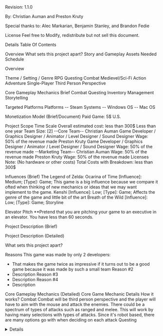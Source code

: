 
Revision: 1.1.0

By: Christian Auman and Preston Kruty


Special thanks to:
Alec Markarian, Benjamin Stanley, and Brandon Fedie




License
Feel free to Modify, redistribute but not sell this document.




















Details
Table Of Contents

Overview
What sets this project apart?
Story and Gameplay
Assets Needed
Schedule






Overview


Theme / Setting / Genre
RPG
Questing
Combat
Medievel/Sci-Fi
Action
Adventure
Single-Player
Third Person Perspective

Core Gameplay Mechanics Brief
Combat
Questing
Inventory Management
Storytelling

Targeted Platforms
Platforms
-- Steam
Systems
-- Windows OS
-- Mac OS

Monetization Model (Brief/Document)
Paid Game: 5$ U.S.

Project Scope
Time Scale
Overall estimated cost: less than 300$
Less than one year
Team Size: [2]
--Core Team--
Christian Auman
Game Developer / Graphics Designer / Animator / Level Designer / Sound Designer
Wage: 50% of the revenue made
Preston Kruty
Game Developer / Graphics Designer / Animator / Level Designer / Sound Designer
Wage: 50% of the revenue made
--Marketing Team--
Christian Auman
Wage: 50% of the revenue made
Preston Kruty
Wage: 50% of the revenue made
Licenses
<License>
Note: (No hardware or other costs)
Total Costs with Breakdown: less than 300$

Influences (Brief)
The Legend of Zelda: Ocarina of Time
[Influence]: Medium; [Type]: Game;
This game is a big influence because we compare it ofted when thinking of new mechanics or ideas that we may want implement to the game.
Kenshi
[Influence]: Low; [Type]: Game;
Affects the genre of the game and little bit of the art
Breath of the Wild
[Influence]: Low; [Type]: Game;
Storyline

Elevator Pitch
<A one sentence pitch for your game>
**Pretend that you are pitching your game to an executive in an elevator. You have less than 60 seconds.

Project Description (Brief)
<Two-Three paragraph description>

Project Description (Detailed)
<Four-Six paragraph description>






What sets this project apart?

Reasons
This game was made by only 2 developers:
- That makes the game twice as impressive if it turns out to be a good game because it was made by such a small team
Reason #2
- Description
Reason #3
- Description
Reason #4
- Description

Core Gameplay Mechanics (Detailed)
Core Game Mechanic	Details	How it works?
Combat	Combat will be third person perspective and the player will have to aim with the mouse and attack the enemies. There could be a spectrum of types of attacks such as ranged and melee.	This will work by having many selections with types of attacks. Since it's robot based, there are many options go with when deciding on each attack
Questing	<Details> **Describe in 2 Paragraphs or less	<Details> **Describe in 2 Paragraphs or less
Inventory Management	<Details> **Describe in 2 Paragraphs or less	<Details> **Describe in 2 Paragraphs or less
Storytelling	<Details> **Describe in 2 Paragraphs or less	<Details> **Describe in 2 Paragraphs or less






Story and Gameplay
Story (Brief)
[Start of the game]
A war broke out, and because of this, there was jealousy, and a civil war broke out because there was a disagreement between robots becoming human and gaining more control and caused terrible stuff to happen, and war broke out as a result.

[Middle of the game]
When the war was happening, the Aianhatao was a last-ditch effort. Aianhata's job was trying to make amends and try to be the peacemaker. Still, later when he figures out his memories, he starts to put together that he wants to help the other robots and not the humans because, in the end, it finds out the humans are doing more harm than good.

[Torwards end of game]
The dictator (evil) president and the player/robot wants the president to stop. Still, the president disagrees and attempts to push a detonate button that would set off an EMP for the entire world to witness. The player/robot now sets course to stop the president, which would be the final boss of the game.

Story (Detailed)
 2009, a time to remember, when human civilization was at its most productive, after the recession of 2008 the world was at an all time high of advancing in technology. It seemed as though every day new technology was emerging, new companies were emerging, new ways of solving problems were surfacing, and the world seemed to be becoming an easier, safer, and overall more peaceful place to live. One of these breakout successes was a little company called BoneCorp, this company was known for making very advanced level AIs and robotic parts. Over the course of about twenty years BoneCorp products became a new part of life, almost as common as having a desktop computer in your house. There were BoneCorp robots doing household chores, taking care of children, and doing jobs, this was making the world a much better place and with newfound ways for renewable energy being advanced and becoming mainstays in the world, humanity was very much so on the rise.
 But with less work for people to do means less income. People started rioting in the streets, entire towns were burnt to nothing but ash, gravel, and cement. Looting and robberies were on the rise and in the background of all this national tensions were rising as a race for technology began causing pent up tension to release and while America was embarking on the most violent civil war in human history China was also building militarized robots that were leagues stronger than America’s. Soon BoneCorp equipped their advanced level AIs with weapons of mass destruction and as the world was crumbling peacekeeper robots were being released in the dozens, anyone who stepped out of line was terminated, this caused even more uproar and a rebellion started in southern New Mexico, this rebellion soon called The Metal Poachers were building EMP bombs that could wipe out entire cities of robotics.
 With tensions rising higher and higher each day with China, America’s leaders were getting more and more fearful of when China would strike and if they’d have enough firepower to even match the capabilities of their technology. But while America was focused on building their military to defend themselves Texas was getting prepared to start releasing the EMP bombs. One by one cities were going dark, the rebellion was successfully pushing back the peacekeepers.
 Roughly 4,500 cities were completely removed of robotics, and with an electromagnetic field spawning due to the bomb’s blast rebuilding would become a near impossibility. China saw this weak spot and struck, and struck they did they laid all their cards on the table pushing past all morales they sent legions of robots that were ten times as strong as anything that BoneCorp had made in the past and with such advanced AIs defeating any defence system that America through at them were almost immediately destroyed, within months millions had died, states were considered conquered, the first few being California, Washington, and Nevada, but there was hope, these cities with the electromagnetic field were safe havens for organic life. Soon people started going underground and taking shelter.
 BoneCorp had one more card up their sleeve though, an AI more advanced than ever seen in the entire galaxy, billions of dollars were cast into this robot, and equipped with the best weaponry America had, this AI started taking on hundreds of china’s robots at a time and wiping out forces of the thousands in single days. Nicknamed Aianhāto, this singular robot had forced out many of China’s forces. Soon clones of Aianhāto were manufactured and started reclaiming the once conquered territory.
 Soon after China retreated multiple rockets were headed towards America, China had gone nuclear, 12 nukes were sent and by the time america had time to respond there was only minutes left before detonation, everyone was sent underground and America launched as many nukes as possible.

There was a blast and then there was darkness.

Gameplay (Brief)
<The Summary version of the detailed summary below>

Gameplay (Detailed)
**Go into as much detail as needs be
**Spare no detail
**Combine this with the game mechanics above






Assets Needed
2D
Textures
Environment Textures
Heightmap data (if applicable)
**List required data - Example: DEM data of the entire UK
<etc.>


3D
Character List
Aianhatao
( Means Iron Heart )
- Main Player
- Is a highly developed robot with super intelligence
Environmental Art lists
Example #1
Example #2
Example #3
etc.


Sound
Sound List (Ambient)
Outside
Level 1
Level 2
Level 3
etc.
Inside
Level 1
Level 2
Level 3
etc.
Sound List (Player)
Character Movement Sound List
Character Footsteps (left [ Changes for diferent surfaces ] )
Character Footsteps (right [ Changes for diferent surfaces ] )
Character jumped --
Note (Could play both the left and right footstep sounds after landing)
Character Hit / Collision Sound List
Character Hit:Sword (#1, #2, #3)
Character Hit:Arrow (#1, #2, #3)
Character Hit:Axe (#1, #2, #3)
Character Hit:Magic (#1, #2, #3)
Character Hit:Teeth/Chomp (#1, #2, #3)
Note: (More than one hit sound so the player won't get annoyed with the same sound being played over and over again.)
Character on Injured / Death sound list
Death Sound (#1, #2, #3)
Note: (More than one death sound so the player won't get annoyed with the same sound being played over and over again.)

Code
Character Scripts (Player Pawn/Player Controller)
Ambient Scripts (Runs in the background)
Example
NPC Scripts
Example
etc.

Animation
Environment Animations
Example
etc.
Character Animations
Player
Example
etc.
NPC
Example
etc.






Schedule

Finish or get close to finishing the GDD (Game Design Document)
Deadline: 2 weeks after April 29, 2020
Finish Core Mechanics (Detailed)
Finish Storyline (Brief/Detailed)
Finish What sets this project apart from other games (Section)
<Object #2>
Time Scale
Milestone 1
Milestone 2
etc.
<Object #3>
Time Scale
Milestone 1
Milestone 2
etc.
<Object #4>
Time Scale
Milestone 1
Milestone 2
etc.
